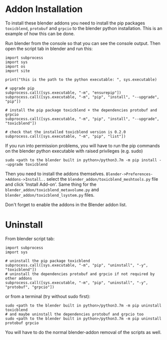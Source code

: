 
# Addon Installation

To install these blender addons you need to install the pip packages `toxicblend`, `protobuf` and `grpcio` to the blender python installation.
This is an example of how this can be done.

Run blender from the console so that you can see the console output. Then open the script tab in blender and run this:

```
import subprocess
import sys
import os
import site

print("this is the path to the python executable: ", sys.executable)

# upgrade pip
subprocess.call([sys.executable, "-m", "ensurepip"])
subprocess.call([sys.executable, "-m", "pip", "install", "--upgrade", "pip"])

# install the pip package toxicblend + the dependencies protobuf and grpcio
subprocess.call([sys.executable, "-m", "pip", "install", "--upgrade", "toxicblend"])

# check that the installed toxicblend version is 0.2.0 
subprocess.call([sys.executable, "-m", "pip", "list"])
```
If you run into permission problems, you will have to run the pip commands on the blender python executable with raised privileges (e.g. sudo)
```
sudo <path to the blender built in python>/python3.7m -m pip install --upgrade toxicblend
```

Then you need to install the addons themselves. `Blender->Preferences->Addons->Install..` select the `blender_addon/toxicblend_meshtools.py` file
and click 'Install Add-on'. Same thing for the `blender_addon/toxicblend_metavolume.py` and `blender_addon/toxicblend_lsystem.py` files.

Don't forget to enable the addons in the Blender addon list.

# Uninstall
From blender script tab:
```
import subprocess
import sys

# uninstall the pip package toxicblend 
subprocess.call([sys.executable, "-m", "pip", "uninstall", "-y", "toxicblend"])
# uninstall the dependencies protobuf and grpcio if not required by other addons
subprocess.call([sys.executable, "-m", "pip", "uninstall", "-y", "protobuf", "grpcio"])
```

or from a terminal (try without sudo first):

```
sudo <path to the blender built in python>/python3.7m -m pip uninstall toxicblend 
# and maybe uninstall the dependencies protobuf and grpcio too
sudo <path to the blender built in python>/python3.7m -m pip uninstall protobuf grpcio
```
You will have to do the normal blender-addon removal of the scripts as well.

